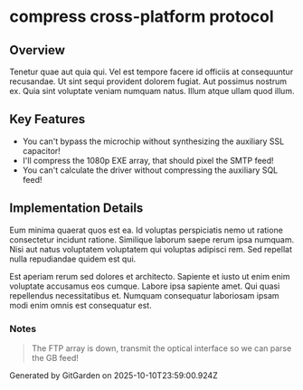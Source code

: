 # compress cross-platform protocol

## Overview
Tenetur quae aut quia qui. Vel est tempore facere id officiis at consequuntur recusandae. Ut sint sequi provident dolorem fugiat. Aut possimus nostrum ex. Quia sint voluptate veniam numquam natus. Illum atque ullam quod illum.

## Key Features
- You can't bypass the microchip without synthesizing the auxiliary SSL capacitor!
- I'll compress the 1080p EXE array, that should pixel the SMTP feed!
- You can't calculate the driver without compressing the auxiliary SQL feed!

## Implementation Details
Eum minima quaerat quos est ea. Id voluptas perspiciatis nemo ut ratione consectetur incidunt ratione. Similique laborum saepe rerum ipsa numquam. Nisi aut natus voluptatem voluptatem qui voluptas adipisci rem. Sed repellat nulla repudiandae quidem est qui.
 Est aperiam rerum sed dolores et architecto. Sapiente et iusto ut enim enim voluptate accusamus eos cumque. Labore ipsa sapiente amet. Qui quasi repellendus necessitatibus et. Numquam consequatur laboriosam ipsam modi enim omnis est consequatur est.

### Notes
> The FTP array is down, transmit the optical interface so we can parse the GB feed!

Generated by GitGarden on 2025-10-10T23:59:00.924Z